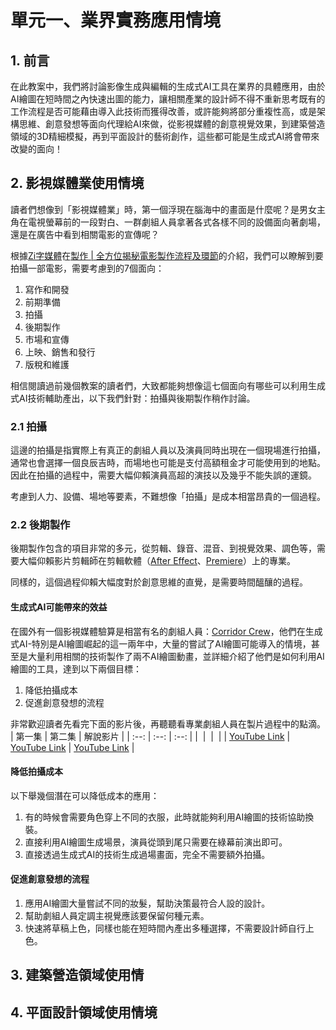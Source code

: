 # 單元一、業界實務應用情境

## 1. 前言
在此教案中，我們將討論影像生成與編輯的生成式AI工具在業界的具體應用，由於AI繪圖在短時間之內快速出圖的能力，讓相關產業的設計師不得不重新思考既有的工作流程是否可能藉由導入此技術而獲得改善，或許能夠將部分重複性高，或是架構思維、創意發想等面向代理給AI來做，從影視媒體的創意視覺效果，到建築營造領域的3D精細模擬，再到平面設計的藝術創作，這些都可能是生成式AI將會帶來改變的面向！

## 2. 影視媒體業使用情境
讀者們想像到「影視媒體業」時，第一個浮現在腦海中的畫面是什麼呢？是男女主角在電視螢幕前的一段對白、一群劇組人員拿著各式各樣不同的設備面向著劇場，還是在廣告中看到相關電影的宣傳呢？

根據[Zi字媒體](https://zi.media/)在[製作 | 全方位揭秘電影製作流程及環節](https://zi.media/@twpetsearcharlinksnet/post/amyAw7)的介紹，我們可以瞭解到要拍攝一部電影，需要考慮到的7個面向：
1. 寫作和開發
2. 前期準備
3. 拍攝
4. 後期製作
5. 市場和宣傳
6. 上映、銷售和發行
7. 版稅和維護

相信閱讀過前幾個教案的讀者們，大致都能夠想像這七個面向有哪些可以利用生成式AI技術輔助產出，以下我們針對：拍攝與後期製作稍作討論。

### 2.1 拍攝
這邊的拍攝是指實際上有真正的劇組人員以及演員同時出現在一個現場進行拍攝，通常也會選擇一個良辰吉時，而場地也可能是支付高額租金才可能使用到的地點。因此在拍攝的過程中，需要大幅仰賴演員高超的演技以及幾乎不能失誤的運鏡。

考慮到人力、設備、場地等要素，不難想像「拍攝」是成本相當昂貴的一個過程。

### 2.2 後期製作
後期製作包含的項目非常的多元，從剪輯、錄音、混音、到視覺效果、調色等，需要大幅仰賴影片剪輯師在剪輯軟體（[After Effect](https://www.adobe.com/tw/products/aftereffects/campaign/pricing.html?sdid=L3XTTPNV&mv=search&mv2=paidsearch&ef_id=4d2a89f42ea11dcfff99ec97c59e4591:G:s&s_kwcid=AL!3085!10!79439790554884!79439903762173&msclkid=4d2a89f42ea11dcfff99ec97c59e4591&utm_source=bing&utm_medium=cpc&utm_campaign=TW%7CCPRO%7CVideo%7CCORE%7CAE_high%20volume%7CBNG%7C%7C&utm_term=after%20effect&utm_content=tw%3Cae%3Cpurch%3Cbr%3Caftereffects%3C%3Csh-st%3CEXACT)、[Premiere](https://www.adobe.com/tw/products/premiere.html)）上的專業。

同樣的，這個過程仰賴大幅度對於創意思維的直覺，是需要時間醞釀的過程。

#### 生成式AI可能帶來的效益
在國外有一個影視媒體驗算是相當有名的劇組人員：[Corridor Crew](https://www.youtube.com/@CorridorCrew)，他們在生成式AI-特別是AI繪圖崛起的這一兩年中，大量的嘗試了AI繪圖可能導入的情境，甚至是大量利用相關的技術製作了兩不AI繪圖動畫，並詳細介紹了他們是如何利用AI繪圖的工具，達到以下兩個目標：
1. 降低拍攝成本
2. 促進創意發想的流程

非常歡迎讀者先看完下面的影片後，再聽聽看專業劇組人員在製片過程中的點滴。
| 第一集 | 第二集 | 解說影片 |
| :--: | :--: | :--: |
| ![]() | ![]() | ![]() |
| [YouTube Link]() | [YouTube Link]() | [YouTube Link]() |

#### 降低拍攝成本
以下舉幾個潛在可以降低成本的應用：
1. 有的時候會需要角色穿上不同的衣服，此時就能夠利用AI繪圖的技術協助換裝。
2. 直接利用AI繪圖生成場景，演員從頭到尾只需要在綠幕前演出即可。
3. 直接透過生成式AI的技術生成過場畫面，完全不需要額外拍攝。

#### 促進創意發想的流程
1. 應用AI繪圖大量嘗試不同的妝髮，幫助決策最符合人設的設計。
2. 幫助劇組人員定調主視覺應該要保留何種元素。
3. 快速將草稿上色，同樣也能在短時間內產出多種選擇，不需要設計師自行上色。

## 3. 建築營造領域使用情


## 4. 平面設計領域使用情境

